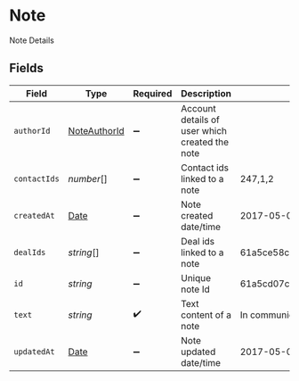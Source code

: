 # Note

Note Details


## Fields

| Field                                                                                         | Type                                                                                          | Required                                                                                      | Description                                                                                   | Example                                                                                       |
| --------------------------------------------------------------------------------------------- | --------------------------------------------------------------------------------------------- | --------------------------------------------------------------------------------------------- | --------------------------------------------------------------------------------------------- | --------------------------------------------------------------------------------------------- |
| `authorId`                                                                                    | [NoteAuthorId](../../models/shared/noteauthorid.md)                                           | :heavy_minus_sign:                                                                            | Account details of user which created the note                                                |                                                                                               |
| `contactIds`                                                                                  | *number*[]                                                                                    | :heavy_minus_sign:                                                                            | Contact ids linked to a note                                                                  | 247,1,2                                                                                       |
| `createdAt`                                                                                   | [Date](https://developer.mozilla.org/en-US/docs/Web/JavaScript/Reference/Global_Objects/Date) | :heavy_minus_sign:                                                                            | Note created date/time                                                                        | 2017-05-01T17:05:03.000Z                                                                      |
| `dealIds`                                                                                     | *string*[]                                                                                    | :heavy_minus_sign:                                                                            | Deal ids linked to a note                                                                     | 61a5ce58c5d4795761045990,61a5ce58c5d4795761045991                                             |
| `id`                                                                                          | *string*                                                                                      | :heavy_minus_sign:                                                                            | Unique note Id                                                                                | 61a5cd07ca1347c82306ad09                                                                      |
| `text`                                                                                        | *string*                                                                                      | :heavy_check_mark:                                                                            | Text content of a note                                                                        | In communication with client for resolution of queries.                                       |
| `updatedAt`                                                                                   | [Date](https://developer.mozilla.org/en-US/docs/Web/JavaScript/Reference/Global_Objects/Date) | :heavy_minus_sign:                                                                            | Note updated date/time                                                                        | 2017-05-01T17:05:03.000Z                                                                      |